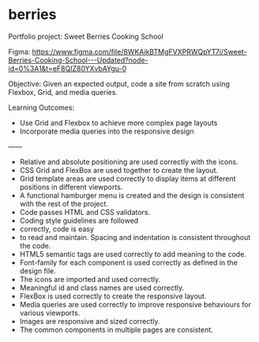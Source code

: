 # berries
Portfolio project: Sweet Berries Cooking School

Figma: https://www.figma.com/file/8WKAikBTMgFVXPRWQpYT7i/Sweet-Berries-Cooking-School---Updated?node-id=0%3A1&t=eF8QIZ80YXvbAYgu-0

Objective:
Given an expected output, code a site from scratch using Flexbox, Grid, and media queries.

Learning Outcomes:
- Use Grid and Flexbox to achieve more complex page layouts
- Incorporate media queries into the responsive design

——
- Relative and absolute positioning are used correctly with the icons.
- CSS Grid and FlexBox are used together to create the layout.
- Grid template areas are used correctly to display items at different positions in different viewports.
- A functional hamburger menu is created and the design is consistent with the rest of the project.
- Code passes HTML and CSS validators.
- Coding style guidelines are followed
- correctly, code is easy
- to read and maintain. Spacing and indentation is consistent throughout the code.
- HTML5 semantic tags are used correctly to add meaning to the code.
- Font-family for each component is used correctly as defined in the design file.
- The icons are imported and used correctly.
- Meaningful id and class names are used correctly.
- FlexBox is used correctly to create the responsive layout.
- Media queries are used correctly to improve responsive behaviours for various viewports.
- Images are responsive and sized correctly.
- The common components in multiple pages are consistent.
